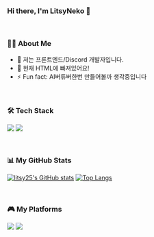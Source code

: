 ### Hi there, I'm LitsyNeko 👋

<br>

### 🙋‍♂️ About Me
- 🔭 저는 프론트엔드/Discord 개발자입니다.
- 🌱 현재 HTML에 빠져있어요!
- ⚡ Fun fact: AI버튜버한번 만들어볼까 생각중입니다

<br>

### 🛠️ Tech Stack
<p>
  <img src="https://img.shields.io/badge/JavaScript-F7DF1E?style=for-the-badge&logo=javascript&logoColor=black"/>
  <img src="https://img.shields.io/badge/React-61DAFB?style=for-the-badge&logo=react&logoColor=black"/>
</p>

<br>

### 📊 My GitHub Stats
[![litsy25's GitHub stats](https://github-readme-stats.vercel.app/api?username=litsyneko&show_icons=true&theme=radical)](https://github.com/anuraghazra/github-readme-stats)
[![Top Langs](https://github-readme-stats.vercel.app/api/top-langs/?username=litsyneko&layout=compact&theme=radical)](https://github.com/anuraghazra/github-readme-stats)

<br>

### 🎮 My Platforms
<p align="left">
  <a href="https://www.youtube.com/@LitsyNeko"><img src="https://img.shields.io/badge/YouTube-FF0000?style=for-the-badge&logo=youtube&logoColor=white"/></a>
  <a href="https://chzzk.naver.com/fa37cfc2b6a481c9778a637c8455f183"><img src="https://img.shields.io/badge/Chzzk-9146FF?style=for-the-badge&logo=chzzk&logoColor=white"/></a>
  
</p>
